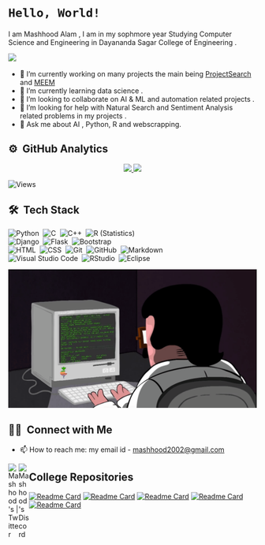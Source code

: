 
# ```Hello, World!```
I am Mashhood Alam , I am in my sophmore year Studying Computer Science and Engineering in Dayananda Sagar College of Engineering .

![](https://hit.yhype.me/github/profile?user_id=63853764)

- 🔭 I’m currently working on many projects the main being [ProjectSearch](https://github.com/MASHOD0/ProjectSearch) and [MEEM](https://github.com/MASHOD0/MEEM)
- 🌱 I’m currently learning data science .
- 👯 I’m looking to collaborate on AI & ML and automation related  projects .
- 🤔 I’m looking for help with Natural Search and Sentiment Analysis related problems in my projects .
- 💬 Ask me about AI , Python, R and webscrapping.

## ⚙️ &nbsp;GitHub Analytics
<p align="center">
<a href="https://github.com/MASHOD0">
  <img height="180em" src="https://github-readme-stats-eight-theta.vercel.app/api?username=MASHOD0&show_icons=true&theme=algolia&include_all_commits=true&count_private=true"/>
  <img height="180em" src="https://github-readme-stats-eight-theta.vercel.app/api/top-langs/?username=MASHOD0&layout=compact&langs_count=8&theme=algolia"/>
</a>
</p>

<!--
[![GitHub Streak](https://github-readme-streak-stats.herokuapp.com/?user=MASHOD0&theme=dark)](https://git.io/streak-stats)
-->
![Views](https://komarev.com/ghpvc/?username=MASHOD0)

## 🛠 &nbsp;Tech Stack

![Python](https://img.shields.io/badge/-Python-05122A?style=flat&logo=python)&nbsp;
![C](https://img.shields.io/badge/-C-05122A?style=flat&logo=C&logoColor=A8B9CC)&nbsp;
![C++](https://img.shields.io/badge/-C++-05122A?style=flat&logo=C%2B%2B&logoColor=00599C)&nbsp;
![R (Statistics)](https://img.shields.io/badge/-R-05122A?style=flat&logo=R&logoColor=276DC3)\
![Django](https://img.shields.io/badge/-Django-05122A?style=flat&logo=django&logoColor=092E20)&nbsp;
![Flask](https://img.shields.io/badge/-Flask-05122A?style=flat&logo=flask)&nbsp;
![Bootstrap](https://img.shields.io/badge/-Bootstrap-05122A?style=flat&logo=bootstrap&logoColor=563D7C)\
![HTML](https://img.shields.io/badge/-HTML-05122A?style=flat&logo=HTML5)&nbsp;
![CSS](https://img.shields.io/badge/-CSS-05122A?style=flat&logo=CSS3&logoColor=1572B6)&nbsp;
![Git](https://img.shields.io/badge/-Git-05122A?style=flat&logo=git)&nbsp;
![GitHub](https://img.shields.io/badge/-GitHub-05122A?style=flat&logo=github)&nbsp;
![Markdown](https://img.shields.io/badge/-Markdown-05122A?style=flat&logo=markdown)\
![Visual Studio Code](https://img.shields.io/badge/-Visual%20Studio%20Code-05122A?style=flat&logo=visual-studio-code&logoColor=007ACC)&nbsp;
![RStudio](https://img.shields.io/badge/-RStudio-05122A?style=flat&logo=rstudio)&nbsp;
![Eclipse](https://img.shields.io/badge/-Eclipse-05122A?style=flat&logo=eclipse-ide&logoColor=2C2255)

![Alt Text](https://github.com/MASHOD0/MASHOD0/blob/main/assets/programming.gif)
## 🤝🏻 &nbsp;Connect with Me

- 📫 How to reach me: my email id - mashhood2002@gmail.com 
<a href="https://twitter.com/3lm_____">
  <img align="left" alt="Mashhood's | Twitter" width="21px" src="https://raw.githubusercontent.com/anuraghazra/anuraghazra/master/assets/twitter.svg" />
  </a>
  <a href="https://discord.gg/39RYSTj">
  <img align="left" alt="Mashhood's Discord" width="21px" src="https://raw.githubusercontent.com/anuraghazra/anuraghazra/master/assets/discord-round.svg" />
    </a>

## College Repositories
[![Readme Card](https://github-readme-stats.vercel.app/api/pin/?username=MASHOD0&repo=DSA)](https://github.com/MASHOD0/DSA)
[![Readme Card](https://github-readme-stats.vercel.app/api/pin/?username=MASHOD0&repo=ATFL)](https://github.com/MASHOD0/ATFL)
[![Readme Card](https://github-readme-stats.vercel.app/api/pin/?username=MASHOD0&repo=OPJ)](https://github.com/MASHOD0/OPJ)
[![Readme Card](https://github-readme-stats.vercel.app/api/pin/?username=MASHOD0&repo=PIC)](https://github.com/MASHOD0/PIC)
[![Readme Card](https://github-readme-stats.vercel.app/api/pin/?username=MASHOD0&repo=DSCEWebinar)](https://github.com/MASHOD0/DSCEWebinar)




